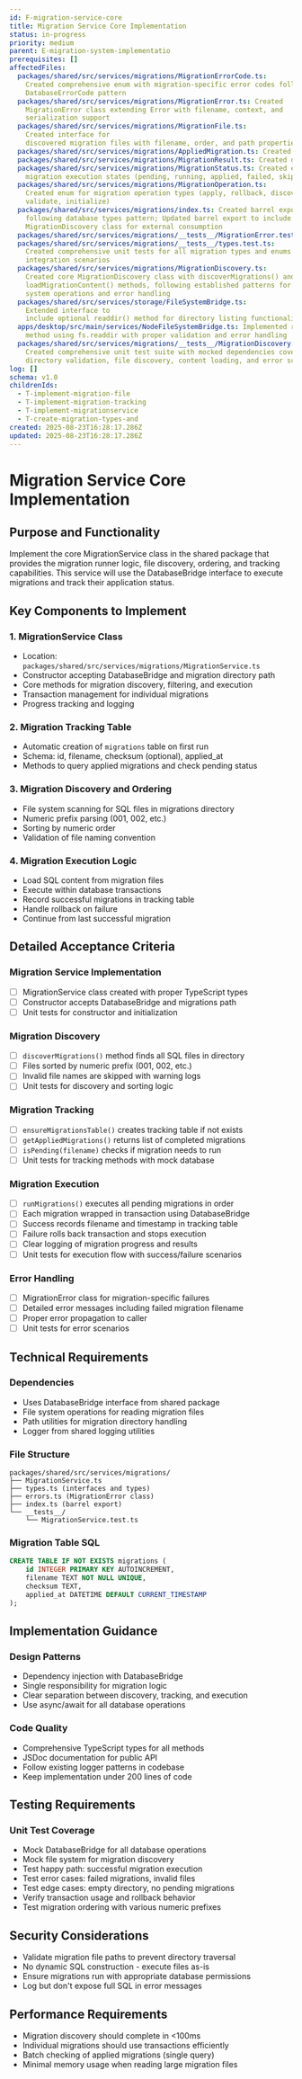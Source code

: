 ```yaml
---
id: F-migration-service-core
title: Migration Service Core Implementation
status: in-progress
priority: medium
parent: E-migration-system-implementatio
prerequisites: []
affectedFiles:
  packages/shared/src/services/migrations/MigrationErrorCode.ts:
    Created comprehensive enum with migration-specific error codes following
    DatabaseErrorCode pattern
  packages/shared/src/services/migrations/MigrationError.ts: Created
    MigrationError class extending Error with filename, context, and
    serialization support
  packages/shared/src/services/migrations/MigrationFile.ts:
    Created interface for
    discovered migration files with filename, order, and path properties
  packages/shared/src/services/migrations/AppliedMigration.ts: Created interface matching database schema for tracking applied migrations
  packages/shared/src/services/migrations/MigrationResult.ts: Created discriminated union type for migration execution results
  packages/shared/src/services/migrations/MigrationStatus.ts: Created enum for
    migration execution states (pending, running, applied, failed, skipped)
  packages/shared/src/services/migrations/MigrationOperation.ts:
    Created enum for migration operation types (apply, rollback, discover,
    validate, initialize)
  packages/shared/src/services/migrations/index.ts: Created barrel export file
    following database types pattern; Updated barrel export to include
    MigrationDiscovery class for external consumption
  packages/shared/src/services/migrations/__tests__/MigrationError.test.ts: Created comprehensive unit tests for MigrationError class with 100% coverage
  packages/shared/src/services/migrations/__tests__/types.test.ts:
    Created comprehensive unit tests for all migration types and enums with
    integration scenarios
  packages/shared/src/services/migrations/MigrationDiscovery.ts:
    Created core MigrationDiscovery class with discoverMigrations() and
    loadMigrationContent() methods, following established patterns for file
    system operations and error handling
  packages/shared/src/services/storage/FileSystemBridge.ts:
    Extended interface to
    include optional readdir() method for directory listing functionality
  apps/desktop/src/main/services/NodeFileSystemBridge.ts: Implemented readdir()
    method using fs.readdir with proper validation and error handling
  packages/shared/src/services/migrations/__tests__/MigrationDiscovery.test.ts:
    Created comprehensive unit test suite with mocked dependencies covering
    directory validation, file discovery, content loading, and error scenarios
log: []
schema: v1.0
childrenIds:
  - T-implement-migration-file
  - T-implement-migration-tracking
  - T-implement-migrationservice
  - T-create-migration-types-and
created: 2025-08-23T16:28:17.286Z
updated: 2025-08-23T16:28:17.286Z
---
```


# Migration Service Core Implementation

## Purpose and Functionality

Implement the core MigrationService class in the shared package that provides the migration runner logic, file discovery, ordering, and tracking capabilities. This service will use the DatabaseBridge interface to execute migrations and track their application status.

## Key Components to Implement

### 1. MigrationService Class

- Location: `packages/shared/src/services/migrations/MigrationService.ts`
- Constructor accepting DatabaseBridge and migration directory path
- Core methods for migration discovery, filtering, and execution
- Transaction management for individual migrations
- Progress tracking and logging

### 2. Migration Tracking Table

- Automatic creation of `migrations` table on first run
- Schema: id, filename, checksum (optional), applied_at
- Methods to query applied migrations and check pending status

### 3. Migration Discovery and Ordering

- File system scanning for SQL files in migrations directory
- Numeric prefix parsing (001, 002, etc.)
- Sorting by numeric order
- Validation of file naming convention

### 4. Migration Execution Logic

- Load SQL content from migration files
- Execute within database transactions
- Record successful migrations in tracking table
- Handle rollback on failure
- Continue from last successful migration

## Detailed Acceptance Criteria

### Migration Service Implementation

- [ ] MigrationService class created with proper TypeScript types
- [ ] Constructor accepts DatabaseBridge and migrations path
- [ ] Unit tests for constructor and initialization

### Migration Discovery

- [ ] `discoverMigrations()` method finds all SQL files in directory
- [ ] Files sorted by numeric prefix (001, 002, etc.)
- [ ] Invalid file names are skipped with warning logs
- [ ] Unit tests for discovery and sorting logic

### Migration Tracking

- [ ] `ensureMigrationsTable()` creates tracking table if not exists
- [ ] `getAppliedMigrations()` returns list of completed migrations
- [ ] `isPending(filename)` checks if migration needs to run
- [ ] Unit tests for tracking methods with mock database

### Migration Execution

- [ ] `runMigrations()` executes all pending migrations in order
- [ ] Each migration wrapped in transaction using DatabaseBridge
- [ ] Success records filename and timestamp in tracking table
- [ ] Failure rolls back transaction and stops execution
- [ ] Clear logging of migration progress and results
- [ ] Unit tests for execution flow with success/failure scenarios

### Error Handling

- [ ] MigrationError class for migration-specific failures
- [ ] Detailed error messages including failed migration filename
- [ ] Proper error propagation to caller
- [ ] Unit tests for error scenarios

## Technical Requirements

### Dependencies

- Uses DatabaseBridge interface from shared package
- File system operations for reading migration files
- Path utilities for migration directory handling
- Logger from shared logging utilities

### File Structure

```
packages/shared/src/services/migrations/
├── MigrationService.ts
├── types.ts (interfaces and types)
├── errors.ts (MigrationError class)
├── index.ts (barrel export)
└── __tests__/
    └── MigrationService.test.ts
```

### Migration Table SQL

```sql
CREATE TABLE IF NOT EXISTS migrations (
    id INTEGER PRIMARY KEY AUTOINCREMENT,
    filename TEXT NOT NULL UNIQUE,
    checksum TEXT,
    applied_at DATETIME DEFAULT CURRENT_TIMESTAMP
);
```

## Implementation Guidance

### Design Patterns

- Dependency injection with DatabaseBridge
- Single responsibility for migration logic
- Clear separation between discovery, tracking, and execution
- Use async/await for all database operations

### Code Quality

- Comprehensive TypeScript types for all methods
- JSDoc documentation for public API
- Follow existing logger patterns in codebase
- Keep implementation under 200 lines of code

## Testing Requirements

### Unit Test Coverage

- Mock DatabaseBridge for all database operations
- Mock file system for migration discovery
- Test happy path: successful migration execution
- Test error cases: failed migrations, invalid files
- Test edge cases: empty directory, no pending migrations
- Verify transaction usage and rollback behavior
- Test migration ordering with various numeric prefixes

## Security Considerations

- Validate migration file paths to prevent directory traversal
- No dynamic SQL construction - execute files as-is
- Ensure migrations run with appropriate database permissions
- Log but don't expose full SQL in error messages

## Performance Requirements

- Migration discovery should complete in <100ms
- Individual migrations should use transactions efficiently
- Batch checking of applied migrations (single query)
- Minimal memory usage when reading large migration files
